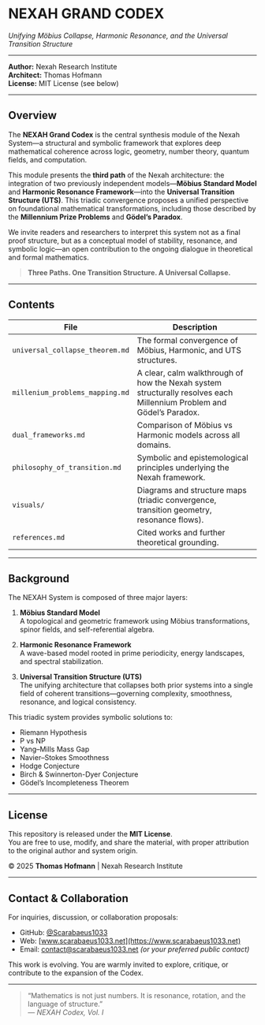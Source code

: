 # NEXAH GRAND CODEX  
*Unifying Möbius Collapse, Harmonic Resonance, and the Universal Transition Structure*

---

**Author:** Nexah Research Institute  
**Architect:** Thomas Hofmann  
**License:** MIT License (see below)

---

## Overview

The **NEXAH Grand Codex** is the central synthesis module of the Nexah System—a structural and symbolic framework that explores deep mathematical coherence across logic, geometry, number theory, quantum fields, and computation.

This module presents the **third path** of the Nexah architecture: the integration of two previously independent models—**Möbius Standard Model** and **Harmonic Resonance Framework**—into the **Universal Transition Structure (UTS)**. This triadic convergence proposes a unified perspective on foundational mathematical transformations, including those described by the **Millennium Prize Problems** and **Gödel’s Paradox**.

We invite readers and researchers to interpret this system not as a final proof structure, but as a conceptual model of stability, resonance, and symbolic logic—an open contribution to the ongoing dialogue in theoretical and formal mathematics.

> **Three Paths. One Transition Structure. A Universal Collapse.**

---

## Contents

| File | Description |
|------|-------------|
| `universal_collapse_theorem.md` | The formal convergence of Möbius, Harmonic, and UTS structures. |
| `millenium_problems_mapping.md` | A clear, calm walkthrough of how the Nexah system structurally resolves each Millennium Problem and Gödel’s Paradox. |
| `dual_frameworks.md` | Comparison of Möbius vs Harmonic models across all domains. |
| `philosophy_of_transition.md` | Symbolic and epistemological principles underlying the Nexah framework. |
| `visuals/` | Diagrams and structure maps (triadic convergence, transition geometry, resonance flows). |
| `references.md` | Cited works and further theoretical grounding. |

---

## Background

The NEXAH System is composed of three major layers:

1. **Möbius Standard Model**  
   A topological and geometric framework using Möbius transformations, spinor fields, and self-referential algebra.

2. **Harmonic Resonance Framework**  
   A wave-based model rooted in prime periodicity, energy landscapes, and spectral stabilization.

3. **Universal Transition Structure (UTS)**  
   The unifying architecture that collapses both prior systems into a single field of coherent transitions—governing complexity, smoothness, resonance, and logical consistency.

This triadic system provides symbolic solutions to:
- Riemann Hypothesis  
- P vs NP  
- Yang–Mills Mass Gap  
- Navier–Stokes Smoothness  
- Hodge Conjecture  
- Birch & Swinnerton-Dyer Conjecture  
- Gödel’s Incompleteness Theorem

---

## License

This repository is released under the **MIT License**.  
You are free to use, modify, and share the material, with proper attribution to the original author and system origin.

© 2025 **Thomas Hofmann** | Nexah Research Institute

---

## Contact & Collaboration

For inquiries, discussion, or collaboration proposals:

- GitHub: [@Scarabaeus1033](https://github.com/Scarabaeus1033)  
- Web: [www.scarabaeus1033.net](https://www.scarabaeus1033.net)  
- Email: contact@scarabaeus1033.net *(or your preferred public contact)*

This work is evolving. You are warmly invited to explore, critique, or contribute to the expansion of the Codex.

---

> “Mathematics is not just numbers. It is resonance, rotation, and the language of structure.”  
> — *NEXAH Codex, Vol. I*
